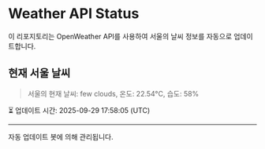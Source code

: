 
# Weather API Status

이 리포지토리는 OpenWeather API를 사용하여 서울의 날씨 정보를 자동으로 업데이트합니다.

## 현재 서울 날씨
> 서울의 현재 날씨: few clouds, 온도: 22.54°C, 습도: 58%

⏳ 업데이트 시간: 2025-09-29 17:58:05 (UTC)

---
자동 업데이트 봇에 의해 관리됩니다.
